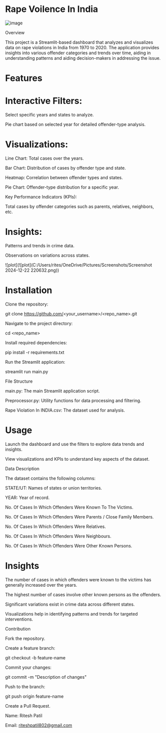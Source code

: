 # Rape Voilence In India 
![image](https://github.com/user-attachments/assets/815ddcbf-b9b5-4b85-8518-79992310ec1c)

Overview

This project is a Streamlit-based dashboard that analyzes and visualizes data on rape violations in India from 1970 to 2020. The application provides insights into various offender categories and trends over time, aiding in understanding patterns and aiding decision-makers in addressing the issue.

# Features

# Interactive Filters:

Select specific years and states to analyze.

Pie chart based on selected year for detailed offender-type analysis.

# Visualizations:

Line Chart: Total cases over the years.

Bar Chart: Distribution of cases by offender type and state.

Heatmap: Correlation between offender types and states.

Pie Chart: Offender-type distribution for a specific year.

Key Performance Indicators (KPIs):

Total cases by offender categories such as parents, relatives, neighbors, etc.

# Insights:

Patterns and trends in crime data.

Observations on variations across states.

![plot](![plot](C:/Users/rites/OneDrive/Pictures/Screenshots/Screenshot 2024-12-22 220632.png))

# Installation

Clone the repository:

git clone https://github.com/<your_username>/<repo_name>.git

Navigate to the project directory:

cd <repo_name>

Install required dependencies:

pip install -r requirements.txt

Run the Streamlit application:

streamlit run main.py

File Structure

main.py: The main Streamlit application script.

Preprocessor.py: Utility functions for data processing and filtering.

Rape Violation In INDIA.csv: The dataset used for analysis.

# Usage

Launch the dashboard and use the filters to explore data trends and insights.

View visualizations and KPIs to understand key aspects of the dataset.

Data Description

The dataset contains the following columns:

STATE/UT: Names of states or union territories.

YEAR: Year of record.

No. Of Cases In Which Offenders Were Known To The Victims.

No. Of Cases In Which Offenders Were Parents / Close Family Members.

No. Of Cases In Which Offenders Were Relatives.

No. Of Cases In Which Offenders Were Neighbours.

No. Of Cases In Which Offenders Were Other Known Persons.


# Insights

The number of cases in which offenders were known to the victims has generally increased over the years.

The highest number of cases involve other known persons as the offenders.

Significant variations exist in crime data across different states.

Visualizations help in identifying patterns and trends for targeted interventions.

Contribution

Fork the repository.

Create a feature branch:

git checkout -b feature-name

Commit your changes:

git commit -m "Description of changes"

Push to the branch:

git push origin feature-name

Create a Pull Request.


Name: Ritesh Patil

Email: riteshpatil802@gmail.com
